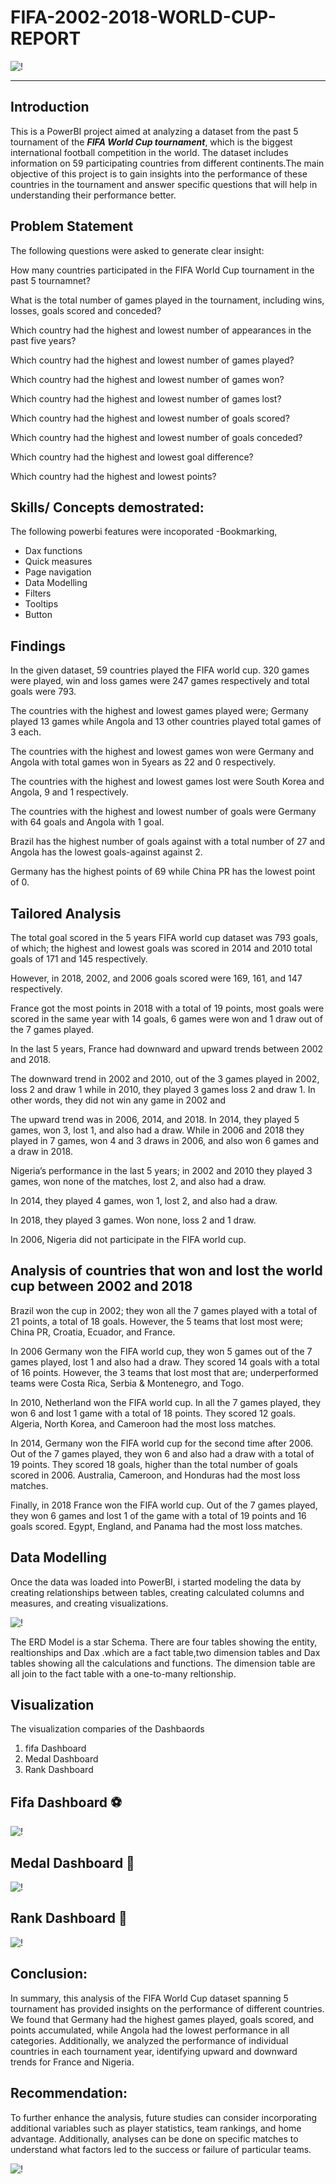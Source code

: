 # FIFA-2002-2018-WORLD-CUP-REPORT

![!](introduction.png) 
_ _ _

## Introduction 

This is a PowerBI project aimed at analyzing a dataset from the past 5 tournament of the **_FIFA World Cup tournament_**, which is the biggest international football competition in the world. The dataset includes information on 59 participating countries from different continents.The main objective of this project is to gain insights into the performance of these countries in the tournament and answer specific questions that will help in understanding their performance better.

## Problem Statement 

The following questions were asked to generate clear insight: 

How many countries participated in the FIFA World Cup tournament in the past 5 tournamnet?

What is the total number of games played in the tournament, including wins, losses, goals scored and conceded?

Which country had the highest and lowest number of appearances in the past five years?

Which country had the highest and lowest number of games played?

Which country had the highest and lowest number of games won?

Which country had the highest and lowest number of games lost?

Which country had the highest and lowest number of goals scored?

Which country had the highest and lowest number of goals conceded?

Which country had the highest and lowest goal difference?

Which country had the highest and lowest points?


## Skills/ Concepts demostrated: 
The following powerbi features were incoporated 
-Bookmarking,
- Dax functions
- Quick measures 
- Page navigation 
- Data Modelling 
- Filters 
- Tooltips 
- Button

## Findings 

In the given dataset, 59 countries played the FIFA world cup. 320 games were played, win and loss 
games were 247 games respectively and total goals were 793. 

The countries with the highest and lowest games played were; Germany played 13 games while 
Angola and 13 other countries played total games of 3 each. 

The countries with the highest and lowest games won were Germany and Angola with total games 
won in 5years as 22 and 0 respectively. 

The countries with the highest and lowest games lost were South Korea and Angola, 9 and 1 
respectively. 

The countries with the highest and lowest number of goals were Germany with 64 goals and Angola 
with 1 goal. 

Brazil has the highest number of goals against with a total number of 27 and Angola has the lowest 
goals-against against 2. 

Germany has the highest points of 69 while China PR has the lowest point of 0.

## Tailored Analysis

The total goal scored in the 5 years FIFA world cup dataset was 793 goals, of which; the highest and 
lowest goals was scored in 2014 and 2010 total goals of 171 and 145 respectively. 

However, in 2018, 2002, and 2006 goals scored were 169, 161, and 147 respectively. 

France got the most points in 2018 with a total of 19 points, most goals were scored in the same year 
with 14 goals, 6 games were won and 1 draw out of the 7 games played. 

In the last 5 years, France had downward and upward trends between 2002 and 2018. 

The downward trend in 2002 and 2010, out of the 3 games played in 2002, loss 2 and draw 1 while in 
2010, they played 3 games loss 2 and draw 1. In other words, they did not win any game in 2002 and 


The upward trend was in 2006, 2014, and 2018. In 2014, they played 5 games, won 3, lost 1, and also 
had a draw. While in 2006 and 2018 they played in 7 games, won 4 and 3 draws in 2006, and also 
won 6 games and a draw in 2018. 

Nigeria’s performance in the last 5 years; in 2002 and 2010 they played 3 games, won none of the 
matches, lost 2, and also had a draw. 

In 2014, they played 4 games, won 1, lost 2, and also had a draw. 

In 2018, they played 3 games. Won none, loss 2 and 1 draw. 

In 2006, Nigeria did not participate in the FIFA world cup.


## Analysis of countries that won and lost the world cup  between 2002 and 2018 
Brazil won the cup in 2002; they won all the 7 games played with a total of 21 points, a total of 18 
goals. However, the 5 teams that lost most were; China PR, Croatia, Ecuador, and France.

In 2006 Germany won the FIFA world cup, they won 5 games out of the 7 games played, lost 1 and 
also had a draw. They scored 14 goals with a total of 16 points. However, the 3 teams that lost most 
that are; underperformed teams were Costa Rica, Serbia & Montenegro, and Togo. 

In 2010, Netherland won the FIFA world cup. In all the 7 games played, they won 6 and lost 1 game 
with a total of 18 points. They scored 12 goals. Algeria, North Korea, and Cameroon had the most 
loss matches.

In 2014, Germany won the FIFA world cup for the second time after 2006. Out of the 7 games 
played, they won 6 and also had a draw with a total of 19 points. They scored 18 goals, higher than 
the total number of goals scored in 2006. Australia, Cameroon, and Honduras had the most loss 
matches. 

Finally, in 2018 France won the FIFA world cup. Out of the 7 games played, they won 6 games and 
lost 1 of the game with a total of 19 points and 16 goals scored. Egypt, England, and Panama had the 
most loss matches.

## Data Modelling 

Once the data was loaded into PowerBI, i started modeling the data by creating relationships between tables, creating calculated columns and measures, and creating visualizations.

![!](fifa_model.JPG)

The ERD Model is a star Schema. There are four tables showing the entity, realtionships and Dax .which are a fact table,two dimension tables and Dax tables showing all the calculations and functions. The dimension table are all join to the fact table with a one-to-many reltionship. 

## Visualization 

 The visualization comparies of the Dashbaords
 1. fifa Dashboard 
 2. Medal Dashboard 
 3. Rank Dashboard 

## Fifa Dashboard ⚽

![!](fifa.PNG)

## Medal Dashboard 🏅

![!](medal.PNG)

## Rank Dashboard 🧘

![!](rank.PNG)


## Conclusion:
In summary, this analysis of the FIFA World Cup dataset spanning 5 tournament has provided insights on the performance of different countries. We found that Germany had the highest games played, goals scored, and points accumulated, while Angola had the lowest performance in all categories. Additionally, we analyzed the performance of individual countries in each tournament year, identifying upward and downward trends for France and Nigeria.

## Recommendation:
To further enhance the analysis, future studies can consider incorporating additional variables such as player statistics, team rankings, and home advantage. Additionally, analyses can be done on specific matches to understand what factors led to the success or failure of particular teams.


![!](thank-you-hand-drawn-lettering-260nw-780491263.webp)
